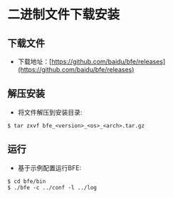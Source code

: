 # 二进制文件下载安装

## 下载文件

- 下载地址：[https://github.com/baidu/bfe/releases](https://github.com/baidu/bfe/releases)

## 解压安装

- 将文件解压到安装目录:

```
$ tar zxvf bfe_<version>_<os>_<arch>.tar.gz
```

## 运行

- 基于示例配置运行BFE:

```
$ cd bfe/bin
$ ./bfe -c ../conf -l ../log
```

